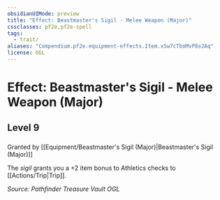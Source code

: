 ```yaml
---
obsidianUIMode: preview
title: "Effect: Beastmaster's Sigil - Melee Weapon (Major)"
cssclasses: pf2e,pf2e-spell
tags:
  - trait/
aliases: "Compendium.pf2e.equipment-effects.Item.xSw7cTboMvP8sJAq"
license: OGL
---
```

# Effect: Beastmaster's Sigil - Melee Weapon (Major)
## Level 9
### 






Granted by [[Equipment/Beastmaster's Sigil (Major)|Beastmaster's Sigil (Major)]]

The _sigil_ grants you a +2 item bonus to Athletics checks to [[Actions/Trip|Trip]].

*Source: Pathfinder Treasure Vault*
*OGL*